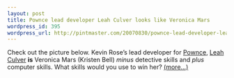 ```yaml
--- 
layout: post
title: Pownce lead developer Leah Culver looks like Veronica Mars
wordpress_id: 395
wordpress_url: http://pintmaster.com/20070830/pownce-lead-developer-leah-culver-looks-like-veronica-mars-2/
---
```

<p>Check out the picture below. Kevin Rose&rsquo;s lead developer for <a href="http://www.pownce.com">Pownce</a>, <a href="http://leahculver.com/">Leah Culver</a> <strong>is</strong> Veronica Mars (Kristen Bell) <em>minus</em> detective skills and <em>plus</em> computer skills. What skills would you use to win her? <a href="http://topstartup.com/2007/07/20/pownce-lead-developer-leah-culver-looks-like-veronica-mars/#more-153">(more&hellip;)</a></p>
